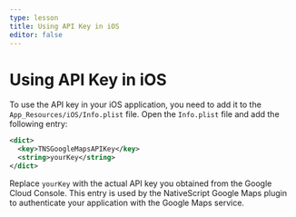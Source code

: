 ```yaml
---
type: lesson
title: Using API Key in iOS
editor: false
---
```


# Using API Key in iOS

To use the API key in your iOS application, you need to add it to the `App_Resources/iOS/Info.plist` file. Open the `Info.plist` file and add the following entry:

```xml
<dict>
  <key>TNSGoogleMapsAPIKey</key>
  <string>yourKey</string>
</dict>
```

Replace `yourKey` with the actual API key you obtained from the Google Cloud Console.
This entry is used by the NativeScript Google Maps plugin to authenticate your application with the Google Maps service.
